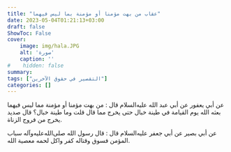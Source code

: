 ```yaml
---
title: "عقاب من بهت مؤمنا أو مؤمنة بما ليس فيهما"
date: 2023-05-04T01:21:13+03:00
draft: false
ShowToc: False
cover:
    image: img/hala.JPG
    alt: 'صورة'
    caption: ''
#    hidden: false
summary: 
tags: ["التقصير في حقوق الآخرين"]
categories: []
---
```

عن أبي يعفور عن أبي عبد الله عليه‌السلام قال : من بهت مؤمنا أو مؤمنة مما ليس
فيهما بعثه الله يوم القيامة في طينة خبال حتى يخرج مما قال قلت وما
طينة خبال؟ قال صديد يخرج من فروج الزناة.

عن أبي بصير عن أبي جعفر عليه‌السلام
قال : قال رسول الله صلى‌الله‌عليه‌وآله سباب المؤمن فسوق وقتاله كفر واكل لحمه
معصية الله.
 

